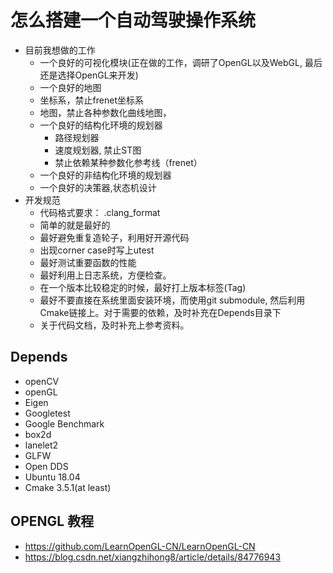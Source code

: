 # 怎么搭建一个自动驾驶操作系统

- 目前我想做的工作
  - 一个良好的可视化模块(正在做的工作，调研了OpenGL以及WebGL, 最后还是选择OpenGL来开发)
  - 一个良好的地图
  - 坐标系，禁止frenet坐标系
  - 地图，禁止各种参数化曲线地图，
  - 一个良好的结构化环境的规划器
    - 路径规划器
    - 速度规划器, 禁止ST图
    - 禁止依赖某种参数化参考线（frenet）
  - 一个良好的非结构化环境的规划器
  - 一个良好的决策器,状态机设计
- 开发规范
  - 代码格式要求： .clang_format
  - 简单的就是最好的
  - 最好避免重复造轮子，利用好开源代码
  - 出现corner case时写上utest
  - 最好测试重要函数的性能
  - 最好利用上日志系统，方便检查。
  - 在一个版本比较稳定的时候，最好打上版本标签(Tag)
  - 最好不要直接在系统里面安装环境，而使用git submodule, 然后利用Cmake链接上。对于需要的依赖，及时补充在Depends目录下
  - 关于代码文档，及时补充上参考资料。

## Depends

- openCV
- openGL
- Eigen
- Googletest
- Google Benchmark
- box2d
- lanelet2
- GLFW
- Open DDS
- Ubuntu 18.04
- Cmake 3.5.1(at least)

## OPENGL 教程

- https://github.com/LearnOpenGL-CN/LearnOpenGL-CN
- https://blog.csdn.net/xiangzhihong8/article/details/84776943
